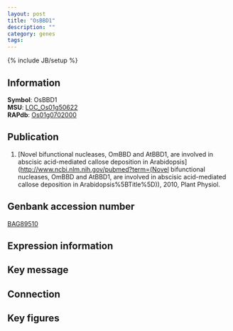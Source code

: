 ```yaml
---
layout: post
title: "OsBBD1"
description: ""
category: genes
tags: 
---
```

{% include JB/setup %}

## Information
__Symbol__: OsBBD1  
__MSU__: [LOC_Os01g50622](http://rice.plantbiology.msu.edu/cgi-bin/ORF_infopage.cgi?orf=LOC_Os01g50622)  
__RAPdb__: [Os01g0702000](http://rapdb.dna.affrc.go.jp/viewer/gbrowse_details/irgsp1?name=Os01g0702000)  

## Publication
1. [Novel bifunctional nucleases, OmBBD and AtBBD1, are involved in abscisic acid-mediated callose deposition in Arabidopsis](http://www.ncbi.nlm.nih.gov/pubmed?term=(Novel bifunctional nucleases, OmBBD and AtBBD1, are involved in abscisic acid-mediated callose deposition in Arabidopsis%5BTitle%5D)), 2010, Plant Physiol.

## Genbank accession number
[BAG89510](http://www.ncbi.nlm.nih.gov/nuccore/BAG89510)

## Expression information

## Key message

## Connection

## Key figures


